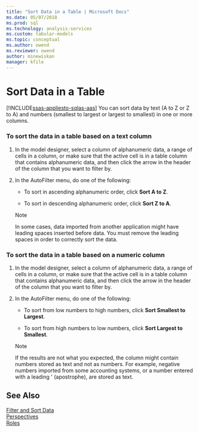 ```yaml
---
title: "Sort Data in a Table | Microsoft Docs"
ms.date: 05/07/2018
ms.prod: sql
ms.technology: analysis-services
ms.custom: tabular-models
ms.topic: conceptual
ms.author: owend
ms.reviewer: owend
author: minewiskan
manager: kfile
---
```

# Sort Data in a Table 
[!INCLUDE[ssas-appliesto-sqlas-aas](../../includes/ssas-appliesto-sqlas-aas.md)]
  You can sort data by text (A to Z or Z to A) and numbers (smallest to largest or largest to smallest) in one or more columns.  
  
### To sort the data in a table based on a text column  
  
1.  In the model designer, select a column of alphanumeric data, a range of cells in a column, or make sure that the active cell is in a table column that contains alphanumeric data, and then click the arrow in the header of the column that you want to filter by.  
  
2.  In the AutoFilter menu, do one of the following:  
  
    -   To sort in ascending alphanumeric order, click **Sort A to Z**.  
  
    -   To sort in descending alphanumeric order, click **Sort Z to A**.  
  
    > [!NOTE]  
    >  In some cases, data imported from another application might have leading spaces inserted before data. You must remove the leading spaces in order to correctly sort the data.  
  
### To sort the data in a table based on a numeric column  
  
1.  In the model designer, select a column of alphanumeric data, a range of cells in a column, or make sure that the active cell is in a table column that contains alphanumeric data, and then click the arrow in the header of the column that you want to filter by.  
  
2.  In the AutoFilter menu, do one of the following:  
  
    -   To sort from low numbers to high numbers, click **Sort Smallest to Largest**.  
  
    -   To sort from high numbers to low numbers, click **Sort Largest to Smallest**.  
  
    > [!NOTE]  
    >  If the results are not what you expected, the column might contain numbers stored as text and not as numbers. For example, negative numbers imported from some accounting systems, or a number entered with a leading ' (apostrophe), are stored as text.  
  
## See Also  
 [Filter and Sort Data](http://msdn.microsoft.com/library/55ebd7a6-2458-4398-911f-fcfeb2413f1b)   
 [Perspectives](../../analysis-services/tabular-models/perspectives-ssas-tabular.md)   
 [Roles](../../analysis-services/tabular-models/roles-ssas-tabular.md)  
  
  
